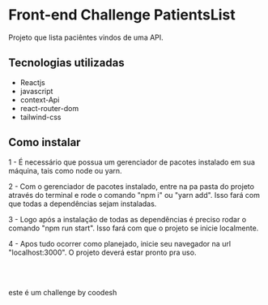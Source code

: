 # Front-end Challenge PatientsList 

Projeto que lista paciêntes vindos de uma API. 

## Tecnologias utilizadas
- Reactjs 
- javascript
- context-Api 
- react-router-dom 
- tailwind-css 

## Como instalar 
1 - É necessário que possua um gerenciador de pacotes instalado em sua máquina, tais como node ou yarn. 

2 - Com o gerenciador de pacotes instalado, entre na pa pasta do projeto através do terminal e rode o comando "npm i" ou "yarn add". Isso fará com que todas a dependências sejam instaladas.

3 - Logo após a instalação de todas as dependências é preciso rodar o comando "npm run start". Isso fará com que o projeto se inicie localmente. 

4 - Apos tudo ocorrer como planejado, inicie seu navegador na url "localhost:3000". O projeto deverá estar pronto pra uso. 


<br/>
<br/>

este é um  challenge by coodesh
